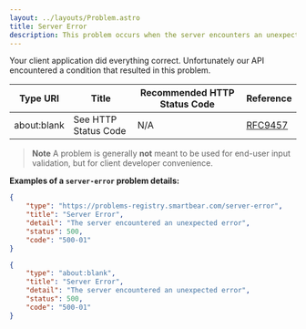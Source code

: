 ```yaml
---
layout: ../layouts/Problem.astro
title: Server Error
description: This problem occurs when the server encounters an unexpected condition that prevents it from fulfilling the request.
---
```


Your client application did everything correct. Unfortunately our API encountered a condition that resulted in this problem.

| Type URI | Title | Recommended HTTP Status Code | Reference |
|----------|-------|------------------------------|-----------|
|about:blank|See HTTP Status Code|N/A|[RFC9457](https://www.iana.org/go/rfc9457)|


> **Note** A problem is generally **not** meant to be used for end-user input validation, but for client developer convenience. 


**Examples of a `server-error` problem details:**
```json
{
    "type": "https://problems-registry.smartbear.com/server-error",
    "title": "Server Error",
    "detail": "The server encountered an unexpected error",
    "status": 500,
    "code": "500-01"    
}
```

```json
{
    "type": "about:blank",
    "title": "Server Error",
    "detail": "The server encountered an unexpected error",
    "status": 500,
    "code": "500-01"    
}
```
